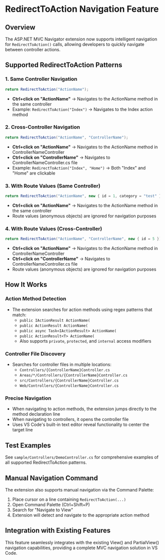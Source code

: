 # RedirectToAction Navigation Feature

## Overview

The ASP.NET MVC Navigator extension now supports intelligent navigation for `RedirectToAction()` calls, allowing developers to quickly navigate between controller actions.

## Supported RedirectToAction Patterns

### 1. Same Controller Navigation
```csharp
return RedirectToAction("ActionName");
```
- **Ctrl+click on "ActionName"** → Navigates to the ActionName method in the same controller
- Example: `RedirectToAction("Index")` → Navigates to the Index action method

### 2. Cross-Controller Navigation
```csharp
return RedirectToAction("ActionName", "ControllerName");
```
- **Ctrl+click on "ActionName"** → Navigates to the ActionName method in ControllerNameController
- **Ctrl+click on "ControllerName"** → Navigates to ControllerNameController.cs file
- Example: `RedirectToAction("Index", "Home")` → Both "Index" and "Home" are clickable

### 3. With Route Values (Same Controller)
```csharp
return RedirectToAction("ActionName", new { id = 1, category = "test" });
```
- **Ctrl+click on "ActionName"** → Navigates to the ActionName method in the same controller
- Route values (anonymous objects) are ignored for navigation purposes

### 4. With Route Values (Cross-Controller)
```csharp
return RedirectToAction("ActionName", "ControllerName", new { id = 5 });
```
- **Ctrl+click on "ActionName"** → Navigates to the ActionName method in ControllerNameController
- **Ctrl+click on "ControllerName"** → Navigates to ControllerNameController.cs file
- Route values (anonymous objects) are ignored for navigation purposes

## How It Works

### Action Method Detection
- The extension searches for action methods using regex patterns that match:
  - `public IActionResult ActionName(`
  - `public ActionResult ActionName(`
  - `public async Task<IActionResult> ActionName(`
  - `public ActionResult<T> ActionName(`
  - Also supports `private`, `protected`, and `internal` access modifiers

### Controller File Discovery
- Searches for controller files in multiple locations:
  - `Controllers/{ControllerName}Controller.cs`
  - `Areas/*/Controllers/{ControllerName}Controller.cs`
  - `src/Controllers/{ControllerName}Controller.cs`
  - `Web/Controllers/{ControllerName}Controller.cs`

### Precise Navigation
- When navigating to action methods, the extension jumps directly to the method declaration line
- When navigating to controllers, it opens the controller file
- Uses VS Code's built-in text editor reveal functionality to center the target line

## Test Examples

See `sample/Controllers/DemoController.cs` for comprehensive examples of all supported RedirectToAction patterns.

## Manual Navigation Command

The extension also supports manual navigation via the Command Palette:
1. Place cursor on a line containing `RedirectToAction(...)`
2. Open Command Palette (Ctrl+Shift+P)
3. Search for "Navigate to View" 
4. Extension will detect and navigate to the appropriate action method

## Integration with Existing Features

This feature seamlessly integrates with the existing View() and PartialView() navigation capabilities, providing a complete MVC navigation solution in VS Code.
